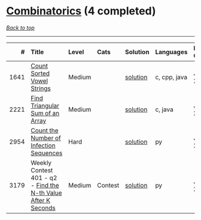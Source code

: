 # [Combinatorics](<https://leetcode.com/tag/Combinatorics/>) (4 completed)

*[Back to top](<../../README.md>)*

------

|    # | Title                                                                                                                                | Level   | Cats    | Solution                                                           | Languages    | Date Complete   |
|-----:|:-------------------------------------------------------------------------------------------------------------------------------------|:--------|:--------|:-------------------------------------------------------------------|:-------------|:----------------|
| 1641 | [Count Sorted Vowel Strings](<https://leetcode.com/problems/count-sorted-vowel-strings>)                                             | Medium  |         | [solution](<../_1641. Count Sorted Vowel Strings.md>)              | c, cpp, java | Jul 11, 2024    |
| 2221 | [Find Triangular Sum of an Array](<https://leetcode.com/problems/find-triangular-sum-of-an-array>)                                   | Medium  |         | [solution](<../_2221. Find Triangular Sum of an Array.md>)         | c, java      | Jul 11, 2024    |
| 2954 | [Count the Number of Infection Sequences](<https://leetcode.com/problems/count-the-number-of-infection-sequences>)                   | Hard    |         | [solution](<../_2954. Count the Number of Infection Sequences.md>) | py           | Jul 11, 2024    |
| 3179 | Weekly Contest 401 - q2 - [Find the N-th Value After K Seconds](<https://leetcode.com/problems/find-the-n-th-value-after-k-seconds>) | Medium  | Contest | [solution](<../_3179. Find the N-th Value After K Seconds.md>)     | py           | Jul 11, 2024    |